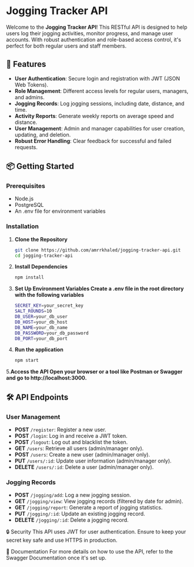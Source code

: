 # Jogging Tracker API

Welcome to the **Jogging Tracker API**! This RESTful API is designed to help users log their jogging activities, monitor progress, and manage user accounts. With robust authentication and role-based access control, it's perfect for both regular users and staff members.

## 🚀 Features

- **User Authentication**: Secure login and registration with JWT (JSON Web Tokens).
- **Role Management**: Different access levels for regular users, managers, and admins.
- **Jogging Records**: Log jogging sessions, including date, distance, and time.
- **Activity Reports**: Generate weekly reports on average speed and distance.
- **User Management**: Admin and manager capabilities for user creation, updating, and deletion.
- **Robust Error Handling**: Clear feedback for successful and failed requests.

## 📦 Getting Started

### Prerequisites

- Node.js 
- PostgreSQL 
- An .env file for environment variables

### Installation

1. **Clone the Repository**
   ```bash
   git clone https://github.com/amrrkhaled/jogging-tracker-api.git
   cd jogging-tracker-api
2. **Install Dependencies**
   ```bash
   npm install
3. **Set Up Environment Variables Create a .env file in the root directory with the following variables**

    ```bash
    SECRET_KEY=your_secret_key
    SALT_ROUNDS=10
    DB_USER=your_db_user
    DB_HOST=your_db_host
    DB_NAME=your_db_name
    DB_PASSWORD=your_db_password
    DB_PORT=your_db_port
4. **Run the application**
   ```bash
   npm start
5.**Access the API Open your browser or a tool like Postman or Swagger and go to http://localhost:3000.**

## 🛠 API Endpoints

### User Management
- **POST** `/register`: Register a new user.
- **POST** `/login`: Log in and receive a JWT token.
- **POST** `/logout`: Log out and blacklist the token.
- **GET** `/users`: Retrieve all users (admin/manager only).
- **POST** `/users`: Create a new user (admin/manager only).
- **PUT** `/users/:id`: Update user information (admin/manager only).
- **DELETE** `/users/:id`: Delete a user (admin/manager only).

### Jogging Records
- **POST** `/jogging/add`: Log a new jogging session.
- **GET** `/jogging/view`: View jogging records (filtered by date for admin).
- **GET** `/jogging/report`: Generate a report of jogging statistics.
- **PUT** `/jogging/:id`: Update an existing jogging record.
- **DELETE** `/jogging/:id`: Delete a jogging record.

🔒 Security
This API uses JWT for user authentication. Ensure to keep your secret key safe and use HTTPS in production.

📖 Documentation
For more details on how to use the API, refer to the Swagger Documentation once it's set up.



